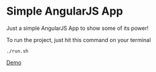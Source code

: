 # Simple AngularJS App

Just a simple AngularJS App to show some of its power!

To run the project, just hit this command on your terminal

```
./run.sh
```

[Demo](http://nofreakz.com.br/william/angularjs/simple-app/#/)